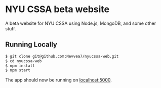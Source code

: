 # NYU CSSA beta website

A beta website for NYU CSSA using Node.js, MongoDB, and some other stuff.

## Running Locally

```sh
$ git clone git@github.com:Nevvea7/nyucssa-web.git
$ cd nyucssa-web
$ npm install
$ npm start
```

The app should now be running on [localhost:5000](http://localhost:5000/). 
